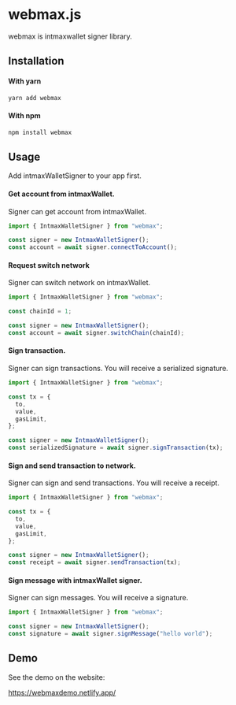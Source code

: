 # webmax.js

webmax is intmaxwallet signer library.

## Installation

#### With yarn

```sh
yarn add webmax
```

#### With npm

```sh
npm install webmax
```

## Usage

Add intmaxWalletSigner to your app first.

#### Get account from intmaxWallet.

Signer can get account from intmaxWallet.

```js
import { IntmaxWalletSigner } from "webmax";

const signer = new IntmaxWalletSigner();
const account = await signer.connectToAccount();
```

#### Request switch network

Signer can switch network on intmaxWallet.

```js
import { IntmaxWalletSigner } from "webmax";

const chainId = 1;

const signer = new IntmaxWalletSigner();
const account = await signer.switchChain(chainId);
```

#### Sign transaction.

Signer can sign transactions. You will receive a serialized signature.

```js
import { IntmaxWalletSigner } from "webmax";

const tx = {
  to,
  value,
  gasLimit,
};

const signer = new IntmaxWalletSigner();
const serializedSignature = await signer.signTransaction(tx);
```

#### Sign and send transaction to network.

Signer can sign and send transactions. You will receive a receipt.

```js
import { IntmaxWalletSigner } from "webmax";

const tx = {
  to,
  value,
  gasLimit,
};

const signer = new IntmaxWalletSigner();
const receipt = await signer.sendTransaction(tx);
```

#### Sign message with intmaxWallet signer.

Signer can sign messages. You will receive a signature.

```js
import { IntmaxWalletSigner } from "webmax";

const signer = new IntmaxWalletSigner();
const signature = await signer.signMessage("hello world");
```

## Demo

See the demo on the website:

https://webmaxdemo.netlify.app/

